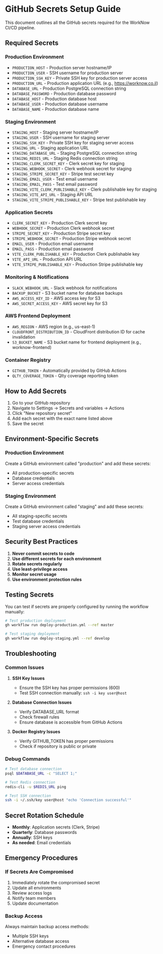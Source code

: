 # GitHub Secrets Setup Guide

This document outlines all the GitHub secrets required for the WorkNow CI/CD pipeline.

## Required Secrets

### Production Environment

- `PRODUCTION_HOST` - Production server hostname/IP
- `PRODUCTION_USER` - SSH username for production server
- `PRODUCTION_SSH_KEY` - Private SSH key for production server access
- `PRODUCTION_URL` - Production application URL (e.g., https://worknow.co.il)
- `DATABASE_URL` - Production PostgreSQL connection string
- `DATABASE_PASSWORD` - Production database password
- `DATABASE_HOST` - Production database host
- `DATABASE_USER` - Production database username
- `DATABASE_NAME` - Production database name

### Staging Environment

- `STAGING_HOST` - Staging server hostname/IP
- `STAGING_USER` - SSH username for staging server
- `STAGING_SSH_KEY` - Private SSH key for staging server access
- `STAGING_URL` - Staging application URL
- `STAGING_DATABASE_URL` - Staging PostgreSQL connection string
- `STAGING_REDIS_URL` - Staging Redis connection string
- `STAGING_CLERK_SECRET_KEY` - Clerk secret key for staging
- `STAGING_WEBHOOK_SECRET` - Clerk webhook secret for staging
- `STAGING_STRIPE_SECRET_KEY` - Stripe test secret key
- `STAGING_EMAIL_USER` - Test email username
- `STAGING_EMAIL_PASS` - Test email password
- `STAGING_VITE_CLERK_PUBLISHABLE_KEY` - Clerk publishable key for staging
- `STAGING_VITE_API_URL` - Staging API URL
- `STAGING_VITE_STRIPE_PUBLISHABLE_KEY` - Stripe test publishable key

### Application Secrets

- `CLERK_SECRET_KEY` - Production Clerk secret key
- `WEBHOOK_SECRET` - Production Clerk webhook secret
- `STRIPE_SECRET_KEY` - Production Stripe secret key
- `STRIPE_WEBHOOK_SECRET` - Production Stripe webhook secret
- `EMAIL_USER` - Production email username
- `EMAIL_PASS` - Production email password
- `VITE_CLERK_PUBLISHABLE_KEY` - Production Clerk publishable key
- `VITE_API_URL` - Production API URL
- `VITE_STRIPE_PUBLISHABLE_KEY` - Production Stripe publishable key

### Monitoring & Notifications

- `SLACK_WEBHOOK_URL` - Slack webhook for notifications
- `BACKUP_BUCKET` - S3 bucket name for database backups
- `AWS_ACCESS_KEY_ID` - AWS access key for S3
- `AWS_SECRET_ACCESS_KEY` - AWS secret key for S3

### AWS Frontend Deployment

- `AWS_REGION` - AWS region (e.g., us-east-1)
- `CLOUDFRONT_DISTRIBUTION_ID` - CloudFront distribution ID for cache invalidation
- `S3_BUCKET_NAME` - S3 bucket name for frontend deployment (e.g., worknow-frontend)

### Container Registry

- `GITHUB_TOKEN` - Automatically provided by GitHub Actions
- `QLTY_COVERAGE_TOKEN` - Qlty coverage reporting token

## How to Add Secrets

1. Go to your GitHub repository
2. Navigate to Settings → Secrets and variables → Actions
3. Click "New repository secret"
4. Add each secret with the exact name listed above
5. Save the secret

## Environment-Specific Secrets

### Production Environment

Create a GitHub environment called "production" and add these secrets:

- All production-specific secrets
- Database credentials
- Server access credentials

### Staging Environment

Create a GitHub environment called "staging" and add these secrets:

- All staging-specific secrets
- Test database credentials
- Staging server access credentials

## Security Best Practices

1. **Never commit secrets to code**
2. **Use different secrets for each environment**
3. **Rotate secrets regularly**
4. **Use least-privilege access**
5. **Monitor secret usage**
6. **Use environment protection rules**

## Testing Secrets

You can test if secrets are properly configured by running the workflow manually:

```bash
# Test production deployment
gh workflow run deploy-production.yml --ref master

# Test staging deployment
gh workflow run deploy-staging.yml --ref develop
```

## Troubleshooting

### Common Issues

1. **SSH Key Issues**

   - Ensure the SSH key has proper permissions (600)
   - Test SSH connection manually: `ssh -i key user@host`

2. **Database Connection Issues**

   - Verify DATABASE_URL format
   - Check firewall rules
   - Ensure database is accessible from GitHub Actions

3. **Docker Registry Issues**
   - Verify GITHUB_TOKEN has proper permissions
   - Check if repository is public or private

### Debug Commands

```bash
# Test database connection
psql $DATABASE_URL -c "SELECT 1;"

# Test Redis connection
redis-cli -u $REDIS_URL ping

# Test SSH connection
ssh -i ~/.ssh/key user@host "echo 'Connection successful'"
```

## Secret Rotation Schedule

- **Monthly**: Application secrets (Clerk, Stripe)
- **Quarterly**: Database passwords
- **Annually**: SSH keys
- **As needed**: Email credentials

## Emergency Procedures

### If Secrets Are Compromised

1. Immediately rotate the compromised secret
2. Update all environments
3. Review access logs
4. Notify team members
5. Update documentation

### Backup Access

Always maintain backup access methods:

- Multiple SSH keys
- Alternative database access
- Emergency contact procedures
